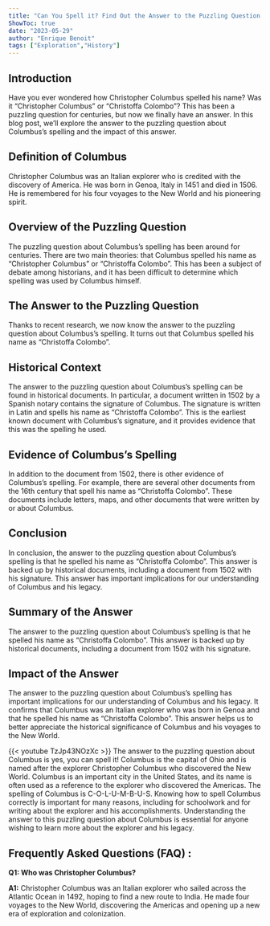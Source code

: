 ```yaml
---
title: "Can You Spell it? Find Out the Answer to the Puzzling Question About Columbus!"
ShowToc: true 
date: "2023-05-29"
author: "Enrique Benoit" 
tags: ["Exploration","History"]
---
```

## Introduction

Have you ever wondered how Christopher Columbus spelled his name? Was it “Christopher Columbus” or “Christoffa Colombo”? This has been a puzzling question for centuries, but now we finally have an answer. In this blog post, we’ll explore the answer to the puzzling question about Columbus’s spelling and the impact of this answer.

## Definition of Columbus

Christopher Columbus was an Italian explorer who is credited with the discovery of America. He was born in Genoa, Italy in 1451 and died in 1506. He is remembered for his four voyages to the New World and his pioneering spirit.

## Overview of the Puzzling Question

The puzzling question about Columbus’s spelling has been around for centuries. There are two main theories: that Columbus spelled his name as “Christopher Columbus” or “Christoffa Colombo”. This has been a subject of debate among historians, and it has been difficult to determine which spelling was used by Columbus himself.

## The Answer to the Puzzling Question

Thanks to recent research, we now know the answer to the puzzling question about Columbus’s spelling. It turns out that Columbus spelled his name as “Christoffa Colombo”.

## Historical Context

The answer to the puzzling question about Columbus’s spelling can be found in historical documents. In particular, a document written in 1502 by a Spanish notary contains the signature of Columbus. The signature is written in Latin and spells his name as “Christoffa Colombo”. This is the earliest known document with Columbus’s signature, and it provides evidence that this was the spelling he used.

## Evidence of Columbus’s Spelling

In addition to the document from 1502, there is other evidence of Columbus’s spelling. For example, there are several other documents from the 16th century that spell his name as “Christoffa Colombo”. These documents include letters, maps, and other documents that were written by or about Columbus.

## Conclusion

In conclusion, the answer to the puzzling question about Columbus’s spelling is that he spelled his name as “Christoffa Colombo”. This answer is backed up by historical documents, including a document from 1502 with his signature. This answer has important implications for our understanding of Columbus and his legacy. 

## Summary of the Answer

The answer to the puzzling question about Columbus’s spelling is that he spelled his name as “Christoffa Colombo”. This answer is backed up by historical documents, including a document from 1502 with his signature. 

## Impact of the Answer

The answer to the puzzling question about Columbus’s spelling has important implications for our understanding of Columbus and his legacy. It confirms that Columbus was an Italian explorer who was born in Genoa and that he spelled his name as “Christoffa Colombo”. This answer helps us to better appreciate the historical significance of Columbus and his voyages to the New World.

{{< youtube TzJp43NOzXc >}} 
The answer to the puzzling question about Columbus is yes, you can spell it! Columbus is the capital of Ohio and is named after the explorer Christopher Columbus who discovered the New World. Columbus is an important city in the United States, and its name is often used as a reference to the explorer who discovered the Americas. The spelling of Columbus is C-O-L-U-M-B-U-S. Knowing how to spell Columbus correctly is important for many reasons, including for schoolwork and for writing about the explorer and his accomplishments. Understanding the answer to this puzzling question about Columbus is essential for anyone wishing to learn more about the explorer and his legacy.

## Frequently Asked Questions (FAQ) :
**Q1: Who was Christopher Columbus?**

**A1:** Christopher Columbus was an Italian explorer who sailed across the Atlantic Ocean in 1492, hoping to find a new route to India. He made four voyages to the New World, discovering the Americas and opening up a new era of exploration and colonization.





